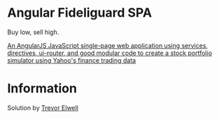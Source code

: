 # Angular Fideliguard SPA
Buy low, sell high.

[An AngularJS JavaScript single-page web application using services, directives, ui-router, and good modular code to create a stock portfolio simulator using Yahoo's finance trading data](http://www.vikingcodeschool.com)

# Information
Solution by [Trevor Elwell](http://trevorelwell.me)